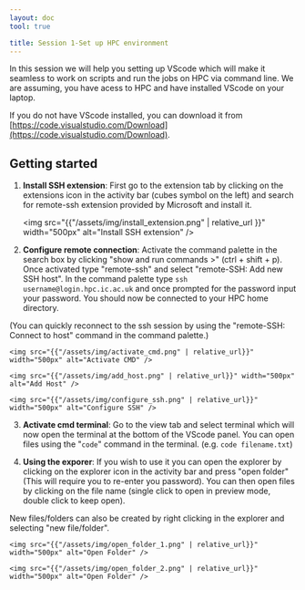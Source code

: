 ```yaml
---
layout: doc
tool: true

title: Session 1-Set up HPC environment
---
```


In this session we will help you setting up VScode which will make it seamless to work on scripts and run the jobs on HPC via command line. We are assuming, you have acess to HPC and have installed VScode on your laptop.

If you do not have VScode installed, you can download it from [https://code.visualstudio.com/Download](https://code.visualstudio.com/Download).

## Getting started

1. **Install SSH extension**: First go to the extension tab by clicking on the extensions icon in the activity bar (cubes symbol on the left) and search for remote-ssh extension provided by Microsoft and install it.
    
    <img src="{{"/assets/img/install_extension.png" | relative_url }}" width="500px" alt="Install SSH extension" />  

2. **Configure remote connection**: Activate the command palette in the search box by clicking "show and run commands >" (ctrl + shift + p). Once activated type "remote-ssh" and select  "remote-SSH: Add new SSH host". In the command palette type `ssh username@login.hpc.ic.ac.uk` and once prompted for the password input your password. You should now be connected to your HPC home directory.

(You can quickly reconnect to the ssh session by using the "remote-SSH: Connect to host" command in the command palette.)

    <img src="{{"/assets/img/activate_cmd.png" | relative_url}}"  width="500px" alt="Activate CMD" />

    <img src="{{"/assets/img/add_host.png" | relative_url}}" width="500px" alt="Add Host" />

    <img src="{{"/assets/img/configure_ssh.png" | relative_url}}"  width="500px" alt="Configure SSH" />

3. **Activate cmd terminal**: Go to the view tab and select terminal which will now open the terminal at the bottom of the VScode panel. You can open files using the "`code`" command in the terminal. (e.g. `code filename.txt`)

4. **Using the exporer**: If you wish to use it you can open the explorer by clicking on the explorer icon in the activity bar and press "open folder" (This will require you to re-enter you password). You can then open files by clicking on the file name (single click to open in preview mode, double click to keep open).

New files/folders can also be created by right clicking in the explorer and selecting "new file/folder".

    <img src="{{"/assets/img/open_folder_1.png" | relative_url}}" width="500px" alt="Open Folder" />

    <img src="{{"/assets/img/open_folder_2.png" | relative_url}}" width="500px" alt="Open Folder" />






